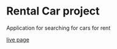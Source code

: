 # Rental Car project

Application for searching for cars for rent

[live page](https://rental-car-jet-pi.vercel.app/)


